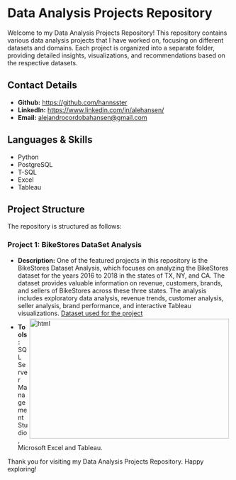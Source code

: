 # Data Analysis Projects Repository
Welcome to my Data Analysis Projects Repository! This repository contains various data analysis projects that I have worked on, focusing on different datasets and domains. Each project is organized into a separate folder, providing detailed insights, visualizations, and recommendations based on the respective datasets.

## Contact Details
- **Github:** https://github.com/hannsster
- **LinkedIn:** https://www.linkedin.com/in/alehansen/
- **Email:** alejandrocordobahansen@gmail.com
## Languages & Skills
- Python
- PostgreSQL
- T-SQL
- Excel
- Tableau

## Project Structure
The repository is structured as follows:

### Project 1: BikeStores DataSet Analysis

- **Description:** One of the featured projects in this repository is the BikeStores Dataset Analysis, which focuses on analyzing the BikeStores dataset for the years 2016 to 2018 in the states of TX, NY, and CA. The dataset provides valuable information on revenue, customers, brands, and sellers of BikeStores across these three states. The analysis includes exploratory data analysis, revenue trends, customer analysis, seller analysis, brand performance, and interactive Tableau visualizations.
[Dataset used for the project](https://www.sqlservertutorial.net/load-sample-database/) <img align="right" height="270" width="450px" src="https://github.com/hannsster/PortfolioProjects/assets/138026180/eda9d9ed-4579-49fc-b1cd-d4ed4bf6d177" alt="html" style="vertical-align:top; margin:4px">

- **Tools:** SQL Server Management Studio, Microsoft Excel and Tableau.


Thank you for visiting my Data Analysis Projects Repository. Happy exploring!


